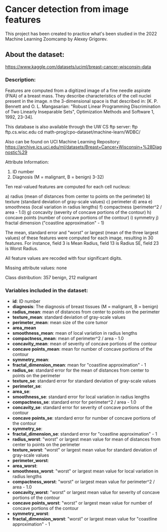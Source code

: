 # Cancer detection from image features

This project has been created to practice what's been studied in the 2022 Machine Learning Zoomcamp by Alexey Grigorev.

## About the dataset:
https://www.kaggle.com/datasets/uciml/breast-cancer-wisconsin-data

### Description:
Features are computed from a digitized image of a fine needle aspirate (FNA) of a breast mass. They describe characteristics of the cell nuclei present in the image.
n the 3-dimensional space is that described in: [K. P. Bennett and O. L. Mangasarian: "Robust Linear Programming Discrimination of Two Linearly Inseparable Sets", Optimization Methods and Software 1, 1992, 23-34].

This database is also available through the UW CS ftp server:
ftp ftp.cs.wisc.edu
cd math-prog/cpo-dataset/machine-learn/WDBC/

Also can be found on UCI Machine Learning Repository: https://archive.ics.uci.edu/ml/datasets/Breast+Cancer+Wisconsin+%28Diagnostic%29

Attribute Information:

1) ID number
2) Diagnosis (M = malignant, B = benign)
3-32)

Ten real-valued features are computed for each cell nucleus:

a) radius (mean of distances from center to points on the perimeter)
b) texture (standard deviation of gray-scale values)
c) perimeter
d) area
e) smoothness (local variation in radius lengths)
f) compactness (perimeter^2 / area - 1.0)
g) concavity (severity of concave portions of the contour)
h) concave points (number of concave portions of the contour)
i) symmetry
j) fractal dimension ("coastline approximation" - 1)

The mean, standard error and "worst" or largest (mean of the three largest values) of these features were computed for each image, resulting in 30 features. For instance, field 3 is Mean Radius, field 13 is Radius SE, field 23 is Worst Radius.

All feature values are recoded with four significant digits.

Missing attribute values: none

Class distribution: 357 benign, 212 malignant

### Variables included in the dataset:
- **id**: ID number
- **diagnosis**: The diagnosis of breast tissues (M = malignant, B = benign)
- **radius_mean**: mean of distances from center to points on the perimeter
- **texture_mean**: standard deviation of gray-scale values
- **perimeter_mean**: mean size of the core tumor
- **area_mean** 
- **smoothness_mean**: mean of local variation in radius lengths
- **compactness_mean**: mean of perimeter^2 / area - 1.0
- **concavity_mean**: mean of severity of concave portions of the contour
- **concave points_mean**: mean for number of concave portions of the contour
- **symmetry_mean**: 
- **fractal_dimension_mean**: mean for "coastline approximation" - 1
- **radius_se**: standard error for the mean of distances from center to points on the perimeter
- **texture_se**: standard error for standard deviation of gray-scale values
- **perimeter_se**:
- **area_se**:
- **smoothness_se**: standard error for local variation in radius lengths
- **compactness_se**: standard error for perimeter^2 / area - 1.0
- **concavity_se**: standard error for severity of concave portions of the contour
- **concave points_se**: standard error for number of concave portions of the contour
- **symmetry_se**: 
- **fractal_dimension_se**: standard error for "coastline approximation" - 1
- **radius_worst**: "worst" or largest mean value for mean of distances from center to points on the perimeter
- **texture_worst**: "worst" or largest mean value for standard deviation of gray-scale values
- **perimeter_worst**:
- **area_worst**:
- **smoothness_worst**: "worst" or largest mean value for local variation in radius lengths
- **compactness_worst**: "worst" or largest mean value for perimeter^2 / area - 1.0
- **concavity_worst**: "worst" or largest mean value for severity of concave portions of the contour
- **concave points_worst**: "worst" or largest mean value for number of concave portions of the contour
- **symmetry_worst**:
- **fractal_dimension_worst**: "worst" or largest mean value for "coastline approximation" - 1
